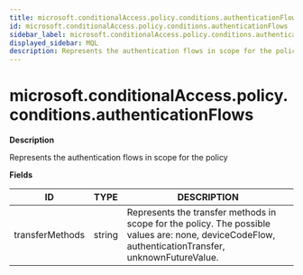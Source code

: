```yaml
---
title: microsoft.conditionalAccess.policy.conditions.authenticationFlows
id: microsoft.conditionalAccess.policy.conditions.authenticationFlows
sidebar_label: microsoft.conditionalAccess.policy.conditions.authenticationFlows
displayed_sidebar: MQL
description: Represents the authentication flows in scope for the policy
---
```


# microsoft.conditionalAccess.policy.conditions.authenticationFlows

**Description**

Represents the authentication flows in scope for the policy

**Fields**

| ID              | TYPE   | DESCRIPTION                                                                                                                                         |
| --------------- | ------ | --------------------------------------------------------------------------------------------------------------------------------------------------- |
| transferMethods | string | Represents the transfer methods in scope for the policy. The possible values are: none, deviceCodeFlow, authenticationTransfer, unknownFutureValue. |
